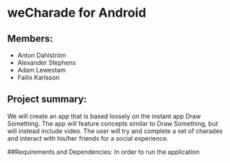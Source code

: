 # weCharade for Android

## Members:
 * Anton Dahlström
 * Alexander Stephens
 * Adam Lewestam
 * Failix Karlsson


## Project summary:
We will create an app that is based loosely on the instant app Draw Something. The app will feature concepts similar to Draw Something, but will instead include video. The user will try and complete a set of charades and interact with his/her friends for a social experience.

##Requirements and Dependencies:
In order to run the application


